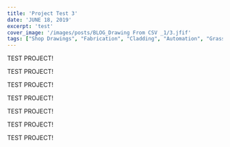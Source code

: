 ```yaml
---
title: 'Project Test 3'
date: 'JUNE 18, 2019'
excerpt: 'test'
cover_image: '/images/posts/BLOG_Drawing From CSV _1/3.jfif'
tags: ["Shop Drawings", "Fabrication", "Cladding", "Automation", "Grasshopper", "Computational Design", "Rhino 3D"]
---
```


  TEST PROJECT!


  TEST PROJECT!


  TEST PROJECT!


  TEST PROJECT!


  TEST PROJECT!


  TEST PROJECT!



  TEST PROJECT!